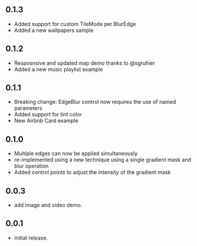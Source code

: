 ## 0.1.3
* Added support for custom TileMode per BlurEdge
* Added a new wallpapers sample

## 0.1.2
* Resposnsive and updated map demo thanks to @sgruhier 
* Added a new music playlist example 

## 0.1.1
* Breaking change: EdgeBlur control now requires the use of named parameters
* Added support for tint color
* New Airbnb Card example

## 0.1.0
* Multiple edges can now be applied simultaneously
* re-implemented using a new technique using a single gradient mask and blur operation
* Added control points to adjust the intensity of the gradient mask

## 0.0.3
* add image and video demo.

## 0.0.1
* initial release.
